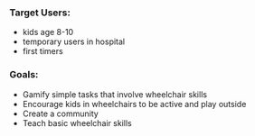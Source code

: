 ### Target Users:

- kids age 8-10
- temporary users in hospital
- first timers

### Goals:

- Gamify simple tasks that involve wheelchair skills
- Encourage kids in wheelchairs to be active and play outside
- Create a community
- Teach basic wheelchair skills

